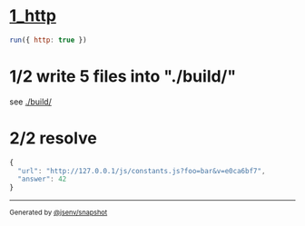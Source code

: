# [1_http](../../js_import_build.test.mjs#L26)

```js
run({ http: true })
```

# 1/2 write 5 files into "./build/"

see [./build/](./build/)

# 2/2 resolve

```js
{
  "url": "http://127.0.0.1/js/constants.js?foo=bar&v=e0ca6bf7",
  "answer": 42
}
```

---

<sub>
  Generated by <a href="https://github.com/jsenv/core/tree/main/packages/independent/snapshot">@jsenv/snapshot</a>
</sub>
